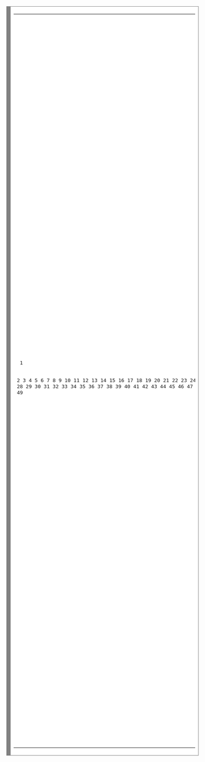 <!-- HTML generated using hilite.me --><div style="background: #ffffff; overflow:auto;width:auto;border:solid gray;border-width:.1em .1em .1em .8em;padding:.2em .6em;"><table><tr><td><pre style="margin: 0; line-height: 125%"> 1
 2
 3
 4
 5
 6
 7
 8
 9
10
11
12
13
14
15
16
17
18
19
20
21
22
23
24
25
26
27
28
29
30
31
32
33
34
35
36
37
38
39
40
41
42
43
44
45
46
47
48
49</pre></td><td><pre style="margin: 0; line-height: 125%"><span style="color: #333399; font-weight: bold">void</span> MainWindow<span style="color: #333333">::</span>on_deletePhotoButton_clicked()
{
    <span style="color: #008800; font-weight: bold">if</span> (photoPaths.isEmpty() <span style="color: #333333">||</span> currentPhotoIndex <span style="color: #333333">&gt;=</span> photoPaths.size()) {
        ui<span style="color: #333333">-&gt;</span>imageLabel<span style="color: #333333">-&gt;</span>clear();
        <span style="color: #008800; font-weight: bold">return</span>;
    }

    QString currentPhotoPath <span style="color: #333333">=</span> photoPaths[currentPhotoIndex];

    <span style="color: #008800; font-weight: bold">if</span> (database.isOpen() <span style="color: #333333">&amp;&amp;</span> <span style="color: #333333">!</span>currentPhotoPath.isEmpty()) {
        QSqlQuery query;
        query.prepare(<span style="background-color: #fff0f0">&quot;DELETE FROM photos WHERE path = :path&quot;</span>);
        query.bindValue(<span style="background-color: #fff0f0">&quot;:path&quot;</span>, currentPhotoPath);

        <span style="color: #008800; font-weight: bold">if</span> (<span style="color: #333333">!</span>query.exec()) {
            QMessageBox<span style="color: #333333">::</span>warning(<span style="color: #008800; font-weight: bold">this</span>, tr(<span style="background-color: #fff0f0">&quot;Ошибка базы данных&quot;</span>), tr(<span style="background-color: #fff0f0">&quot;Не удалось удалить запись из базы данных.&quot;</span>));
        }
    }
}

<span style="color: #333399; font-weight: bold">void</span> MainWindow<span style="color: #333333">::</span>onDeleteAlbumButtonClicked()
{
    <span style="color: #008800; font-weight: bold">if</span> (<span style="color: #333333">!</span>database.isOpen()) {
        qDebug() <span style="color: #333333">&lt;&lt;</span> <span style="background-color: #fff0f0">&quot;База данных не открыта.&quot;</span>;
        <span style="color: #008800; font-weight: bold">return</span>;
    }

    <span style="color: #888888">// Получаем имя текущей базы данных</span>
    QString currentDatabaseName <span style="color: #333333">=</span> database.databaseName();

    <span style="color: #888888">// Закрываем текущую базу данных</span>
    database.close();

    <span style="color: #888888">// Удаляем файл базы данных</span>
    QFile <span style="color: #0066BB; font-weight: bold">file</span>(currentDatabaseName);
    <span style="color: #008800; font-weight: bold">if</span> (file.remove()) {
        qDebug() <span style="color: #333333">&lt;&lt;</span> <span style="background-color: #fff0f0">&quot;База данных успешно удалена:&quot;</span> <span style="color: #333333">&lt;&lt;</span> currentDatabaseName;

        <span style="color: #888888">// Обновляем список баз данных</span>
        updateDatabaseList();

        <span style="color: #888888">// Очищаем интерфейс или выполняем другие необходимые действия после удаления</span>
        ui<span style="color: #333333">-&gt;</span>imageLabel<span style="color: #333333">-&gt;</span>clear();
        ui<span style="color: #333333">-&gt;</span>listWidget<span style="color: #333333">-&gt;</span>clear();
        updateButtons();
    } <span style="color: #008800; font-weight: bold">else</span> {
        qDebug() <span style="color: #333333">&lt;&lt;</span> <span style="background-color: #fff0f0">&quot;Ошибка при удалении базы данных:&quot;</span> <span style="color: #333333">&lt;&lt;</span> file.errorString();
    }
}
</pre></td></tr></table></div>
